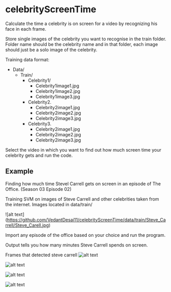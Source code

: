 # celebrityScreenTime

Calculate the time a celebrity is on screen for a video by recognizing his face in each frame.

Store single images of the celebrity you want to recognise in the train folder. Folder name should be the celebrity name and in that folder, each image should just be a solo image of the celebrity.

Training data format:
* Data/
  *   Train/
      *   Celebrity1/
          * Celebrity1image1.jpg
          * Celebrity1image2.jpg
          * Celebrity1image3.jpg
      *   Celebrity2.
          * Celebrity2image1.jpg
          * Celebrity2image2.jpg
          * Celebrity2image3.jpg
      *   Celebrity3.
          * Celebrity2image1.jpg
          * Celebrity2image2.jpg
          * Celebrity2image3.jpg
        
Select the video in which you want to find out how much screen time your celebrity gets and run the code.

## Example 

Finding how much time Stevel Carrell gets on screen in an episode of The Office. (Season 03 Episode 02)

Training SVM on images of Steve Carrell and other celebrities taken from the internet. Images located in data/train/

![alt text] (https://github.com/VedantDesai11/celebrityScreenTime/data/train/Steve_Carrell/Steve_Carell.jpg)

Import any episode of the office based on your choice and run the program. 

Output tells you how many minutes Steve Carrell spends on screen.

Frames that detected steve carrell
![alt text](https://github.com/VedantDesai11/celebrityScreenTime/Example/Unknown.png)

![alt text](https://github.com/VedantDesai11/celebrityScreenTime/Example/Unknown-2.png)

![alt text](https://github.com/VedantDesai11/celebrityScreenTime/Example/Unknown-3.png)

![alt text](https://github.com/VedantDesai11/celebrityScreenTime/Example/Unknown-4.png)





